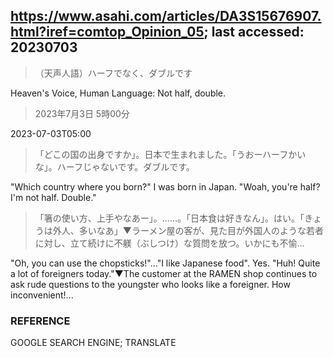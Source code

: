 ## https://www.asahi.com/articles/DA3S15676907.html?iref=comtop_Opinion_05; last accessed: 20230703

> （天声人語）ハーフでなく、ダブルです

Heaven's Voice, Human Language: Not half, double.

> 2023年7月3日 5時00分

2023-07-03T05:00

> 「どこの国の出身ですか」。日本で生まれました。「うおーハーフかいな」。ハーフじゃないです。ダブルです。

"Which country where you born?" I was born in Japan. "Woah, you're half? I'm not half. Double."


> 「箸の使い方、上手やなあー」。……。「日本食は好きなん」。はい。「きょうは外人、多いなあ」▼ラーメン屋の客が、見た目が外国人のような若者に対し、立て続けに不躾（ぶしつけ）な質問を放つ。いかにも不愉…

"Oh, you can use the chopsticks!"..."I like Japanese food". Yes. "Huh! Quite a lot of foreigners today."▼The customer at the RAMEN shop continues to ask rude questions to the youngster who looks like a foreigner. How inconvenient!...

### REFERENCE

GOOGLE SEARCH ENGINE; TRANSLATE


